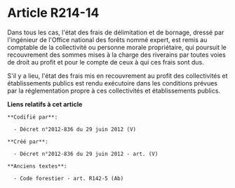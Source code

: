 # Article R214-14

Dans tous les cas, l'état des frais de délimitation et de bornage, dressé par l'ingénieur de l'Office national des forêts
nommé expert, est remis au comptable de la collectivité ou personne morale propriétaire, qui poursuit le recouvrement des
sommes mises à la charge des riverains par toutes voies de droit au profit et pour le compte de ceux à qui ces frais sont
dus.

S'il y a lieu, l'état des frais mis en recouvrement au profit des collectivités et établissements publics est rendu
exécutoire dans les conditions prévues par la réglementation propre à ces collectivités et établissements publics.

**Liens relatifs à cet article**

	**Codifié par**:

	  - Décret n°2012-836 du 29 juin 2012 (V)

	**Créé par**:

	  - Décret n°2012-836 du 29 juin 2012 - art. (V)

	**Anciens textes**:

	  - Code forestier - art. R142-5 (Ab)
